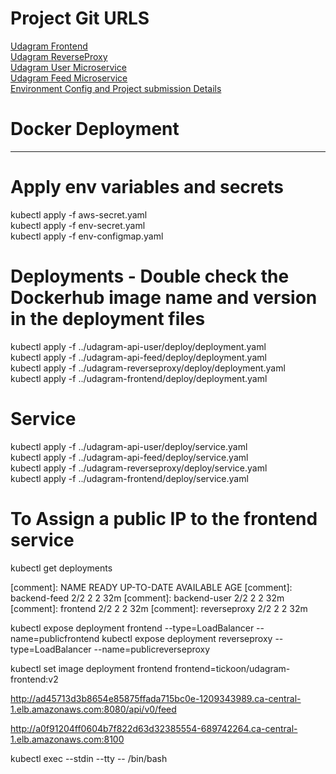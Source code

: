 # Project Git URLS

[Udagram Frontend](https://github.com/ntickoo/udagram-frontend)  
[Udagram ReverseProxy](https://github.com/ntickoo/udagram-reverseproxy)  
[Udagram User Microservice](https://github.com/ntickoo/udagram-api-user)  
[Udagram Feed Microservice](https://github.com/ntickoo/udagram-api-feed)  
[Environment Config and Project submission Details]()  
# Docker Deployment
----------
# Apply env variables and secrets
kubectl apply -f aws-secret.yaml  
kubectl apply -f env-secret.yaml  
kubectl apply -f env-configmap.yaml


# Deployments - Double check the Dockerhub image name and version in the deployment files

kubectl apply -f ../udagram-api-user/deploy/deployment.yaml  
kubectl apply -f ../udagram-api-feed/deploy/deployment.yaml  
kubectl apply -f ../udagram-reverseproxy/deploy/deployment.yaml  
kubectl apply -f ../udagram-frontend/deploy/deployment.yaml


# Service
kubectl apply -f ../udagram-api-user/deploy/service.yaml  
kubectl apply -f ../udagram-api-feed/deploy/service.yaml  
kubectl apply -f ../udagram-reverseproxy/deploy/service.yaml  
kubectl apply -f ../udagram-frontend/deploy/service.yaml  


# To Assign a public IP to the frontend service

kubectl get deployments

[comment]: NAME           READY   UP-TO-DATE   AVAILABLE   AGE
[comment]: backend-feed   2/2     2            2           32m
[comment]: backend-user   2/2     2            2           32m
[comment]: frontend       2/2     2            2           32m
[comment]: reverseproxy   2/2     2            2           32m

kubectl expose deployment frontend --type=LoadBalancer --name=publicfrontend
kubectl expose deployment reverseproxy --type=LoadBalancer --name=publicreverseproxy



kubectl set image deployment frontend frontend=tickoon/udagram-frontend:v2


http://ad45713d3b8654e85875ffada715bc0e-1209343989.ca-central-1.elb.amazonaws.com:8080/api/v0/feed


http://a0f91204ff0604b7f822d63d32385554-689742264.ca-central-1.elb.amazonaws.com:8100


kubectl exec --stdin --tty    -- /bin/bash










